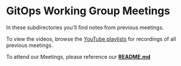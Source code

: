 # GitOps Working Group Meetings

In these subdirectories you'll find notes from previous meetings.

To view the videos, browse the [YouTube playlists](https://www.youtube.com/channel/UCI6iqYuuI4gZuOCZaks5i1g/playlists) for recordings of all previous meetings.

To attend our Meetings, please reference our [**README.md**](https://github.com/cncf/tag-app-delivery/tree/master/gitops-wg#meetings)